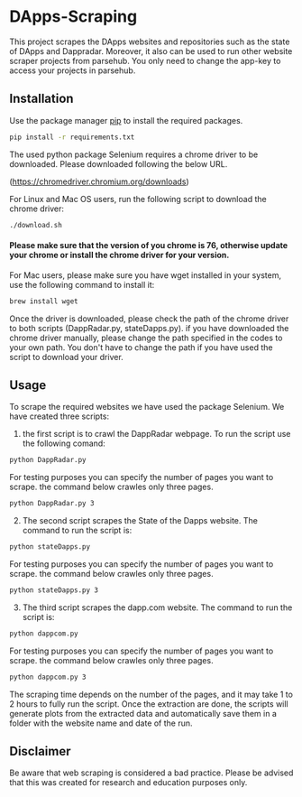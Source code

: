 # DApps-Scraping
This project scrapes the DApps websites and repositories such as the state of DApps and Dappradar. Moreover, it also can be used to run other website scraper projects from parsehub. You only need to change the app-key to access your projects in parsehub. 



## Installation

Use the package manager [pip](https://pip.pypa.io/en/stable/) to install the required packages.

```bash
pip install -r requirements.txt
```
The used python package Selenium requires a chrome driver to be downloaded. Please downloaded following the below URL.

(https://chromedriver.chromium.org/downloads)

For Linux and Mac OS users, run the following script to download the chrome driver:

```bash
./download.sh 
```
#### Please make sure that the version of you chrome is 76, otherwise update your chrome or install the chrome driver for your version.

For Mac users, please make sure you have wget installed in your system, use the following command to install it:

```bash
brew install wget 
```

Once the driver is downloaded, please check the path of the chrome driver to both scripts (DappRadar.py, stateDapps.py).
if you have downloaded the chrome driver manually, please change the path specified in the codes to your own path. You don't have to change the path if you have used the script to download your driver.


## Usage

To scrape the required websites we have used the package Selenium.
We have created three scripts:

1. the first script is to crawl the DappRadar webpage. To run the script use the following comand:

```bash
python DappRadar.py
```
For testing purposes you can specify the number of pages you want to scrape. the command below crawles only three pages.  

```bash
python DappRadar.py 3 
```

2. The second script scrapes the State of the Dapps website. The command to run the script is:

```bash
python stateDapps.py
```
For testing purposes you can specify the number of pages you want to scrape. the command below crawles only three pages.  
```bash
python stateDapps.py 3
```

3. The third script scrapes the dapp.com website. The command to run the script is:

```bash
python dappcom.py
```
For testing purposes you can specify the number of pages you want to scrape. the command below crawles only three pages.  
```bash
python dappcom.py 3
```
The scraping time depends on the number of the pages, and it may take 1 to 2 hours to fully run the script.
Once the extraction are done, the scripts will generate plots from the extracted data and automatically save them in a folder with the website name and date of the run.

## Disclaimer
Be aware that web scraping is considered a bad practice. Please be advised that this was created for research and education purposes only.  

